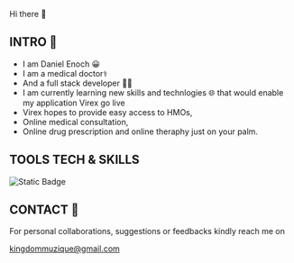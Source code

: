 Hi there 👋
## INTRO 🤝
- I am Daniel Enoch 😀
- I am a medical doctor⚕️
- And a full stack developer 👨‍💻
- I am currently learning new skills and technlogies 🌐
that would enable my application Virex go live
- Virex hopes to provide easy access to HMOs,
- Online medical consultation, 
- Online drug prescription
and online theraphy just on your palm.

## TOOLS TECH & SKILLS 
![Static Badge](https://img.shields.io/badge/-Javascript-red)





## CONTACT 📮
For personal collaborations,
suggestions or feedbacks kindly reach me on

kingdommuzique@gmail.com





<!--
**dannny007/dannny007** is a ✨ _special_ ✨ repository because its `README.md` (this file) appears on your GitHub profile.

Here are some ideas to get you started:

- 🔭 I’m currently working on ...
- 🌱 I’m currently learning ...
- 👯 I’m looking to collaborate on ...
- 🤔 I’m looking for help with ...
- 💬 Ask me about ...
- 📫 How to reach me: ...
- 😄 Pronouns: ...
- ⚡ Fun fact: ...
-->
